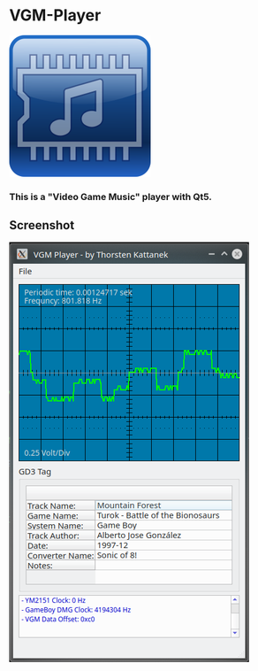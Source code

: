 # VGM-Player
![Logo](src/images/vgm_player_logo_256.png)
### This is a "Video Game Music" player with Qt5.

## Screenshot
![Screenshot](screenshot.png)
